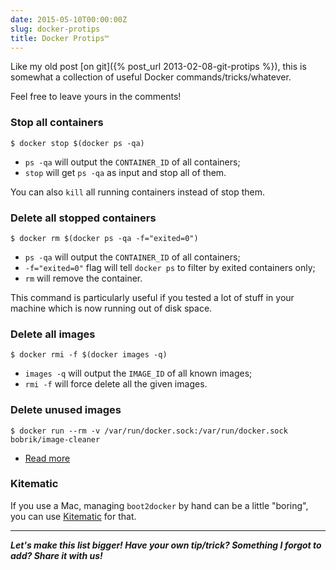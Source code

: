 ```yaml
---
date: 2015-05-10T00:00:00Z
slug: docker-protips
title: Docker Protips™
---
```


Like my old post [on git]({% post_url 2013-02-08-git-protips %}),
this is somewhat a collection of useful Docker commands/tricks/whatever.

Feel free to leave yours in the comments!

### Stop all containers

```console
$ docker stop $(docker ps -qa)
```

- `ps -qa` will output the `CONTAINER_ID` of all containers;
- `stop` will get `ps -qa` as input and stop all of them.

You can also `kill` all running containers instead of stop them.

### Delete all stopped containers

```console
$ docker rm $(docker ps -qa -f="exited=0")
```

- `ps -qa` will output the `CONTAINER_ID` of all containers;
- `-f="exited=0"` flag will tell `docker ps` to filter by exited containers
only;
- `rm` will remove the container.

This command is particularly useful if you tested a lot of stuff in your
machine which is now running out of disk space.

### Delete all images

```console
$ docker rmi -f $(docker images -q)
```

- `images -q` will output the `IMAGE_ID` of all known images;
- `rmi -f` will force delete all the given images.

### Delete unused images

```console
$ docker run --rm -v /var/run/docker.sock:/var/run/docker.sock bobrik/image-cleaner
```

- [Read more](https://github.com/bobrik/docker-image-cleaner)

### Kitematic

If you use a Mac, managing `boot2docker` by hand can be a little "boring",
you can use [Kitematic](https://kitematic.com/) for that.


---

***Let's make this list bigger! Have your own tip/trick? Something I forgot to
add? Share it with us!***
